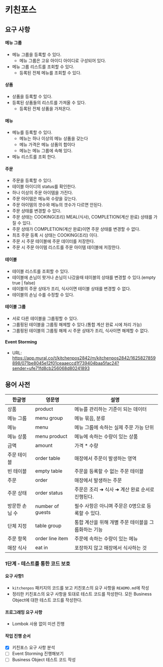 # 키친포스

## 요구 사항

#### 메뉴 그룹
- 메뉴 그룹을 등록할 수 있다.
    * 메뉴 그룹은 고유 아이디 아이디로 구성되어 있다.
- 메뉴 그룹 리스트를 조회할 수 있다.
    * 등록된 전체 메뉴를 조회할 수 있다.

#### 상품
- 상품을 등록할 수 있다.
- 등록된 상품들의 리스트를 가져올 수 있다.
    - 등록된 전체 상품을 가져온다.
        
#### 메뉴
- 메뉴를 등록할 수 있다.
    - 메뉴는 하나 이상의 메뉴 상품을 갖는다
    - 메뉴 가격은 메뉴 상품의 합이다
    - 메뉴는 메뉴 그룹에 속해 있다. 
- 메뉴 리스트를 조회 한다.

#### 주문
- 주문을 등록할 수 있다.
- 테이블 아이디의 status를 확인한다.
- 하나 이상의 주문 아이템을 가진다.
- 주문 아이템은 메뉴와 수량을 갖는다.
- 주문 아이템의 갯수와 메뉴의 갯수가 다르면 안된다.
- 주문 상태를 변경할 수 있다.
- 주문 상태는 COOKING(조리) MEAL(식사), COMPLETION(계산 완료) 상태를 가질 수 있다.
- 주문 상태가 COMPLETION(계산 완료)이면 주문 상태를 변경할 수 없다.
- 최초 주문 등록 시 상태는 COOKING(조리) 이다.
- 주문 시 주문 테이블에 주문 데이터를 저장한다.
- 주문 시 주문 아이템 리스트를 주문 아이템 테이블에 저장한다.

#### 테이블
- 테이블 리스트를 조회할 수 있다.
- 테이블에 손님이 왓거나 손님이 나갔을때 테이블의 상태를 변경할 수 있다.(empty true | false)
- 테이블의 주문 상태가 조리, 식사이면 테이블 상태를 변경할 수 없다.
- 테이블의 손님 수를 수정할 수 있다.

#### 테이블 그룹
- 서로 다른 테이블을 그룹핑할 수 있다.
- 그룹핑된 테이블을 그룹핑 해제할 수 있다.(통합 계산 완료 시에 처리 가능)
- 그룹핑된 테이블의 그룹핑 해제 시 주문 상태가 조리, 식사이면 해제할 수 없다.

#### Event Storming
* URL: https://app.mural.co/t/kitchenpos2842/m/kitchenpos2842/1625827859898/071be8045e12f01ceaaeccd1f739404baa5fac24?sender=ufe71fd8cb256068d80241893

## 용어 사전

| 한글명 | 영문명 | 설명 |
| --- | --- | --- |
| 상품 | product | 메뉴를 관리하는 기준이 되는 데이터 |
| 메뉴 그룹 | menu group | 메뉴 묶음, 분류 |
| 메뉴 | menu | 메뉴 그룹에 속하는 실제 주문 가능 단위 |
| 메뉴 상품 | menu product | 메뉴에 속하는 수량이 있는 상품 |
| 금액 | amount | 가격 * 수량 |
| 주문 테이블 | order table | 매장에서 주문이 발생하는 영역 |
| 빈 테이블 | empty table | 주문을 등록할 수 없는 주문 테이블 |
| 주문 | order | 매장에서 발생하는 주문 |
| 주문 상태 | order status | 주문은 조리 ➜ 식사 ➜ 계산 완료 순서로 진행된다. |
| 방문한 손님 수 | number of guests | 필수 사항은 아니며 주문은 0명으로 등록할 수 있다. |
| 단체 지정 | table group | 통합 계산을 위해 개별 주문 테이블을 그룹화하는 기능 |
| 주문 항목 | order line item | 주문에 속하는 수량이 있는 메뉴 |
| 매장 식사 | eat in | 포장하지 않고 매장에서 식사하는 것 |

### 1단계 - 테스트를 통한 코드 보호
#### 요구 사항1
* ``kitchenpos`` 패키지의 코드를 보고 키친포스의 요구 사항을 ``READMO.md``에 작성
* 정리한 키친포스의 요구 사항을 토대로 테스트 코드를 작성한다. 모든 Business Object에 대한 테스트 코드를 작성한다.

#### 프로그래밍 요구 사항 
* Lombok 사용 없이 미션 진행

#### 작업 진행 순서
* [x] 키친포스 요구 사항 분석
* [ ] Event Storming 진행해보기
* [ ] Business Object 테스트 코드 작성
